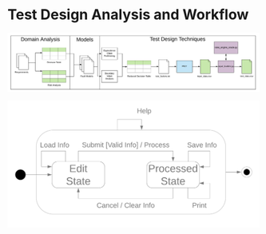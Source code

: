 # Test Design Analysis and Workflow #

![Test Design Workflow](../images/test-design-workflow.png)

![State-Transition Diagram](../images/state-transition-diagram.png)
